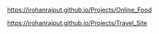 https://irohanrajput.github.io/Projects/Online_Food

https://irohanrajput.github.io/Projects/Travel_Site




